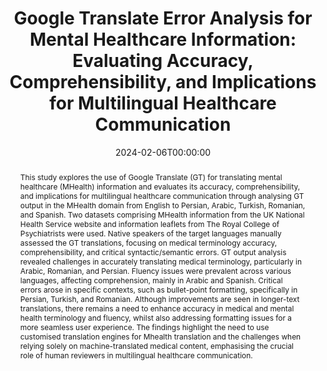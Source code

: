 ---
title: "Google Translate Error Analysis for Mental Healthcare Information: Evaluating Accuracy, Comprehensibility, and Implications for Multilingual Healthcare Communication"
date: 2024-02-06T00:00:00
authors: ["Jaleh Delfani", "Constantin Orasan", "Hadeel Saadany", "Ozlem Temizoz", "Eleanor Taylor-Stilgoe", "Diptesh Kanojia", "Sabine Braun", "Barbara Schouten"]
publication_types: ["3"]
abstract: "This study explores the use of Google Translate (GT) for translating mental healthcare (MHealth) information and evaluates its accuracy, comprehensibility, and implications for multilingual healthcare communication through analysing GT output in the MHealth domain from English to Persian, Arabic, Turkish, Romanian, and Spanish. Two datasets comprising MHealth information from the UK National Health Service website and information leaflets from The Royal College of Psychiatrists were used. Native speakers of the target languages manually assessed the GT translations, focusing on medical terminology accuracy, comprehensibility, and critical syntactic/semantic errors. GT output analysis revealed challenges in accurately translating medical terminology, particularly in Arabic, Romanian, and Persian. Fluency issues were prevalent across various languages, affecting comprehension, mainly in Arabic and Spanish. Critical errors arose in specific contexts, such as bullet-point formatting, specifically in Persian, Turkish, and Romanian. Although improvements are seen in longer-text translations, there remains a need to enhance accuracy in medical and mental health terminology and fluency, whilst also addressing formatting issues for a more seamless user experience. The findings highlight the need to use customised translation engines for Mhealth translation and the challenges when relying solely on machine-translated medical content, emphasising the crucial role of human reviewers in multilingual healthcare communication."
featured: false
publication: "*arXiv preprint arXiv:2402.04023*"
url_pdf: "https://arxiv.org/abs/2402.04023"
url_preprint: "https://arxiv.org/abs/2402.04023"
tags: ["machine translation", "mental healthcare", "multilingual communication", "google translate"]
---